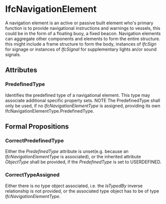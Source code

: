 # IfcNavigationElement

A navigation element is an active or passive built element who's primary function is to provide navigational instructions and warnings to vessels, this could be in the form of a floating buoy, a fixed beacon.
Navigation elements can aggregate other components and elements to form the entire structure. this might include a frame structure to form the body, instances of _IfcSign_ for signage or instances of _IfcSignal_ for supplementary lights an/or sound signals.

## Attributes

### PredefinedType
Identifies the predefined type of a navigational element. This type may associate additional specific property sets.
NOTE The PredefinedType shall only be used, if no _IfcNavigationElementType_ is assigned, providing its own IfcNavigationElementType.PredefinedType.

## Formal Propositions

### CorrectPredefinedType
Either the _PredefinedType_ attribute is unset(e.g. because an _IfcNavigationElementType_ is associated), or the inherited attribute _ObjectType_ shall be provided, if the _PredefinedType_ is set to USERDEFINED.

### CorrectTypeAssigned
Either there is no type object associated, i.e. the _IsTypedBy_ inverse relationship is not provided, or the associated type object has to be of type _IfcNavigationElementType_.

